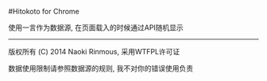 #Hitokoto for Chrome

使用一言作为数据源, 在页面载入的时候通过API随机显示

---

版权所有 (C) 2014 Naoki Rinmous, 采用WTFPL许可证

数据使用限制请参照数据源的规则, 我不对你的错误使用负责